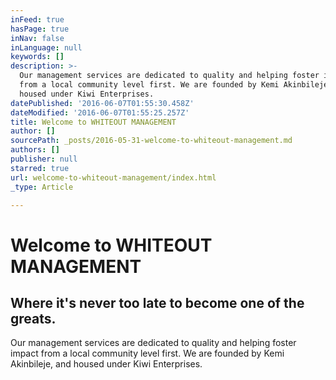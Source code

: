 ```yaml
---
inFeed: true
hasPage: true
inNav: false
inLanguage: null
keywords: []
description: >-
  Our management services are dedicated to quality and helping foster impact
  from a local community level first. We are founded by Kemi Akinbileje, and
  housed under Kiwi Enterprises.
datePublished: '2016-06-07T01:55:30.458Z'
dateModified: '2016-06-07T01:55:25.257Z'
title: Welcome to WHITEOUT MANAGEMENT
author: []
sourcePath: _posts/2016-05-31-welcome-to-whiteout-management.md
authors: []
publisher: null
starred: true
url: welcome-to-whiteout-management/index.html
_type: Article

---
```

# Welcome to WHITEOUT MANAGEMENT

## Where it's never too late to become one of the greats. 

Our management services are dedicated to quality and helping foster impact from a local community level first. We are founded by Kemi Akinbileje, and housed under Kiwi Enterprises.